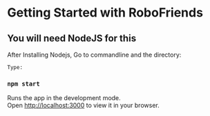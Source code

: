 # Getting Started with RoboFriends


## You will need NodeJS for this

After Installing Nodejs, Go to commandline and the directory:

`Type:`

### `npm start`

Runs the app in the development mode.\
Open [http://localhost:3000](http://localhost:3000) to view it in your browser.


